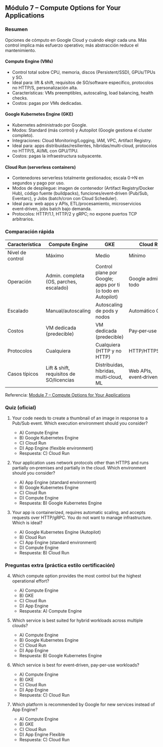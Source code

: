 ## Módulo 7 – Compute Options for Your Applications

### Resumen
Opciones de cómputo en Google Cloud y cuándo elegir cada una. Más control implica más esfuerzo operativo; más abstracción reduce el mantenimiento.

#### Compute Engine (VMs)
- Control total sobre CPU, memoria, discos (Persistent/SSD), GPUs/TPUs y SO.
- Ideal para: lift & shift, requisitos de SO/software específico, protocolos no HTTP/S, personalización alta.
- Características: VMs preemptibles, autoscaling, load balancing, health checks.
- Costos: pagas por VMs dedicadas.

#### Google Kubernetes Engine (GKE)
- Kubernetes administrado por Google.
- Modos: Standard (más control) y Autopilot (Google gestiona el cluster completo).
- Integraciones: Cloud Monitoring/Logging, IAM, VPC, Artifact Registry.
- Ideal para: apps distribuidas/resilientes, híbridas/multi‑cloud, protocolos no HTTP/S, AI/ML con GPU/TPU.
- Costos: pagas la infraestructura subyacente.

#### Cloud Run (serverless containers)
- Contenedores serverless totalmente gestionados; escala 0→N en segundos y pago por uso.
- Modos de despliegue: imagen de contenedor (Artifact Registry/Docker Hub), código fuente (buildpacks), funciones/event‑driven (Pub/Sub, Eventarc), y Jobs (batch/cron con Cloud Scheduler).
- Ideal para: web apps y APIs, ETL/procesamiento, microservicios event‑driven, jobs batch bajo demanda.
- Protocolos: HTTP/1.1, HTTP/2 y gRPC; no expone puertos TCP arbitrarios.

### Comparación rápida
| Característica | Compute Engine | GKE | Cloud Run |
| --- | --- | --- | --- |
| Nivel de control | Máximo | Medio | Mínimo |
| Operación | Admin. completa (OS, parches, escalado) | Control plane por Google; apps por ti (o todo en Autopilot) | Google administra todo |
| Escalado | Manual/autoscaling | Autoscaling de pods y nodos | Automático 0→N |
| Costos | VM dedicada (predecible) | VM dedicada (predecible) | Pay‑per‑use |
| Protocolos | Cualquiera | Cualquiera (HTTP y no HTTP) | HTTP/HTTPS/gRPC |
| Casos típicos | Lift & shift, requisitos de SO/licencias | Distribuidas, híbridas, multi‑cloud, ML | Web APIs, event‑driven, batch |

Referencia: [Module 7 – Compute Options for Your Applications](https://storage.googleapis.com/cloud-training/devapps-foundations/en/on-demand/v1.2.0/Module7-ComputeOptionsForYourApplication.pdf)

### Quiz (oficial)
1) Your code needs to create a thumbnail of an image in response to a Pub/Sub event. Which execution environment should you consider?
   - A) Compute Engine
   - B) Google Kubernetes Engine
   - C) Cloud Run
   - D) App Engine (flexible environment)
   - Respuesta: C) Cloud Run

2) Your application uses network protocols other than HTTPS and runs partially on‑premises and partially in the cloud. Which environment should you consider?
   - A) App Engine (standard environment)
   - B) Google Kubernetes Engine
   - C) Cloud Run
   - D) Compute Engine
   - Respuesta: B) Google Kubernetes Engine

3) Your app is containerized, requires automatic scaling, and accepts requests over HTTP/gRPC. You do not want to manage infrastructure. Which is ideal?
   - A) Google Kubernetes Engine (Autopilot)
   - B) Cloud Run
   - C) App Engine (standard environment)
   - D) Compute Engine
   - Respuesta: B) Cloud Run

### Preguntas extra (práctica estilo certificación)
4) Which compute option provides the most control but the highest operational effort?
   - A) Compute Engine
   - B) GKE
   - C) Cloud Run
   - D) App Engine
   - Respuesta: A) Compute Engine

5) Which service is best suited for hybrid workloads across multiple clouds?
   - A) Compute Engine
   - B) Google Kubernetes Engine
   - C) Cloud Run
   - D) App Engine
   - Respuesta: B) Google Kubernetes Engine

6) Which service is best for event‑driven, pay‑per‑use workloads?
   - A) Compute Engine
   - B) GKE
   - C) Cloud Run
   - D) App Engine
   - Respuesta: C) Cloud Run

7) Which platform is recommended by Google for new services instead of App Engine?
   - A) Compute Engine
   - B) GKE
   - C) Cloud Run
   - D) App Engine Flexible
   - Respuesta: C) Cloud Run